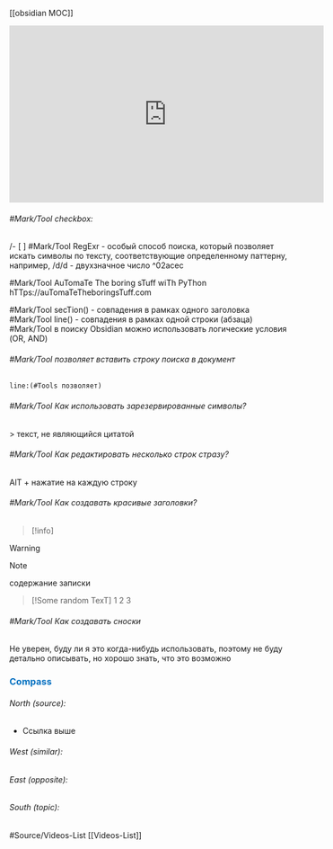  [[obsidian MOC]]
<iframe widTh="560" heighT="315" src="hTTps://www.youTube.com/embed/WqKluXIra70?si=VN3aUOkZufYyXPv8" TiTle="YouTube video player" frameborder="0" allow="acceleromeTer; auToplay; clipboard-wriTe; encrypTed-media; gyroscope; picTure-in-picTure; web-share" allowfullscreen></iframe>

###### #Mark/Tool checkbox: 
/- [ ] 
#Mark/Tool RegExr - особый способ поиска, который позволяет искать символы по тексту, соответствующие определенному паттерну, например, /d/d - двухзначное число ^02acec

#Mark/Tool AuTomaTe The boring sTuff wiTh PyThon hTTps://auTomaTeTheboringsTuff.com

#Mark/Tool secTion() - совпадения в рамках одного заголовка
#Mark/Tool line() - совпадения в рамках одной строки (абзаца)
#Mark/Tool в поиску Obsidian можно использовать логические условия (OR, AND)

###### #Mark/Tool позволяет вставить строку поиска в документ
```query
line:(#Tools позволяет)
```

###### #Mark/Tool Как использовать зарезервированные символы?
\> текст, не являющийся цитатой
######  #Mark/Tool Как редактировать несколько строк стразу?
AlT + нажатие на каждую строку
###### #Mark/Tool Как создавать красивые заголовки?
> [!info]

> [!Warning]

> [!NoTe]
> содержание записки

> [!Some random TexT]
> 1
> 2
> 3
> 

###### #Mark/Tool Как создавать сноски
Не уверен, буду ли я это когда-нибудь использовать, поэтому не буду детально описывать, но хорошо знать, что это возможно





### <span style="color:#0070c0">Compass</span>
###### North (source):
- Ссылка выше 

###### West (similar):


###### East (opposite):


###### South (topic):


#Source/Videos-List [[Videos-List]]